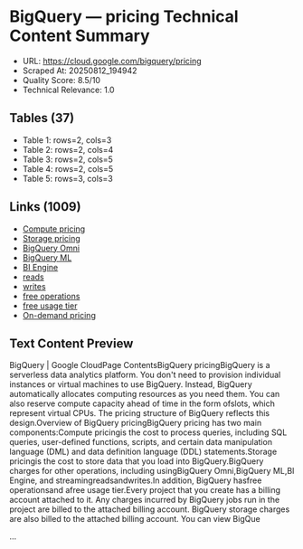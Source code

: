 # BigQuery — pricing Technical Content Summary

- URL: https://cloud.google.com/bigquery/pricing
- Scraped At: 20250812_194942
- Quality Score: 8.5/10
- Technical Relevance: 1.0

## Tables (37)
- Table 1: rows=2, cols=3
- Table 2: rows=2, cols=4
- Table 3: rows=2, cols=5
- Table 4: rows=2, cols=5
- Table 5: rows=3, cols=3

## Links (1009)
- [Compute pricing](https://cloud.google.com/bigquery/pricing#analysis_pricing_models)
- [Storage pricing](https://cloud.google.com/bigquery/pricing#storage)
- [BigQuery Omni](https://cloud.google.com/bigquery/pricing#bqomni)
- [BigQuery ML](https://cloud.google.com/bigquery/pricing#bqml)
- [BI Engine](https://cloud.google.com/bigquery/pricing#bi_engine_pricing)
- [reads](https://cloud.google.com/bigquery/pricing#data_extraction_pricing)
- [writes](https://cloud.google.com/bigquery/pricing#data_ingestion_pricing)
- [free operations](https://cloud.google.com/bigquery/pricing#free)
- [free usage tier](https://cloud.google.com/bigquery/pricing#free-tier)
- [On-demand pricing](https://cloud.google.com/bigquery/pricing#on_demand_pricing)

## Text Content Preview

BigQuery | Google CloudPage ContentsBigQuery pricingBigQuery is a serverless data analytics platform. You don't need to provision individual instances or virtual machines to use BigQuery. Instead, BigQuery automatically allocates computing resources as you need them. You can also reserve compute capacity ahead of time in the form ofslots, which represent virtual CPUs. The pricing structure of BigQuery reflects this design.Overview of BigQuery pricingBigQuery pricing has two main components:Compute pricingis the cost to process queries, including SQL queries, user-defined functions, scripts, and certain data manipulation language (DML) and data definition language (DDL) statements.Storage pricingis the cost to store data that you load into BigQuery.BigQuery charges for other operations, including usingBigQuery Omni,BigQuery ML,BI Engine, and streamingreadsandwrites.In addition, BigQuery hasfree operationsand afree usage tier.Every project that you create has a billing account attached to it. Any charges incurred by BigQuery jobs run in the project are billed to the attached billing account. BigQuery storage charges are also billed to the attached billing account. You can view BigQue

…